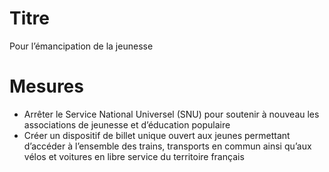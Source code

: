 # Titre

Pour l’émancipation de la jeunesse 

# Mesures

* Arrêter le Service National Universel (SNU) pour soutenir à nouveau les associations de jeunesse et d’éducation populaire
* Créer un dispositif de billet unique ouvert aux jeunes permettant d’accéder à l’ensemble des trains, transports en commun ainsi qu’aux vélos et voitures en libre service du territoire français
